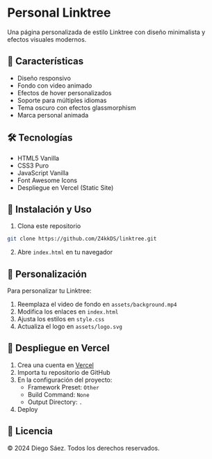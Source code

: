 # Personal Linktree

Una página personalizada de estilo Linktree con diseño minimalista y efectos visuales modernos.

## 🌟 Características

- Diseño responsivo
- Fondo con video animado
- Efectos de hover personalizados
- Soporte para múltiples idiomas
- Tema oscuro con efectos glassmorphism
- Marca personal animada

## 🛠️ Tecnologías

- HTML5 Vanilla
- CSS3 Puro
- JavaScript Vanilla
- Font Awesome Icons
- Despliegue en Vercel (Static Site)

## 🚀 Instalación y Uso

1. Clona este repositorio
```bash
git clone https://github.com/Z4kkDS/linktree.git
```

2. Abre `index.html` en tu navegador

## 📝 Personalización

Para personalizar tu Linktree:

1. Reemplaza el video de fondo en `assets/background.mp4`
2. Modifica los enlaces en `index.html`
3. Ajusta los estilos en `style.css`
4. Actualiza el logo en `assets/logo.svg`

## 🚀 Despliegue en Vercel

1. Crea una cuenta en [Vercel](https://vercel.com)
2. Importa tu repositorio de GitHub
3. En la configuración del proyecto:
   - Framework Preset: `Other`
   - Build Command: `None`
   - Output Directory: `.`
4. Deploy

## 📄 Licencia

© 2024 Diego Sáez. Todos los derechos reservados.